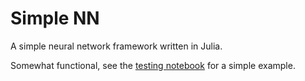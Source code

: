 # Simple NN
A simple neural network framework written in Julia.

Somewhat functional, see the [testing notebook](https://nbviewer.org/github/MichaszJ/simple_nn/blob/main/testing.ipynb) for a simple example.